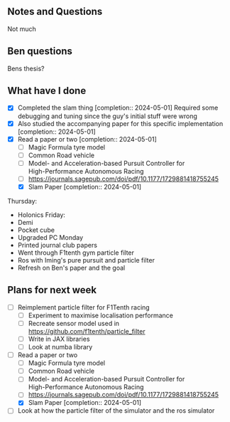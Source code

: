 ## Notes and Questions

Not much

## Ben questions
Bens thesis?

## What have I done
- [x] Completed the slam thing  [completion:: 2024-05-01]
		Required some debugging and tuning since the guy's initial stuff were wrong
- [x] Also studied the accompanying paper for this specific implementation  [completion:: 2024-05-01]
- [x] Read a paper or two  [completion:: 2024-05-01]
	- [ ] Magic Formula tyre model
	- [ ] Common Road vehicle
	- [ ] Model- and Acceleration-based Pursuit Controller for  
		High-Performance Autonomous Racing
	- [ ] https://journals.sagepub.com/doi/pdf/10.1177/1729881418755245
	- [x] Slam Paper  [completion:: 2024-05-01]

Thursday:
- Holonics
Friday:
- Demi 
- Pocket cube
- Upgraded PC
Monday
- Printed journal club papers
- Went through F1tenth gym particle filter
- Ros with Iming's pure pursuit and particle filter
- Refresh on Ben's paper and the goal

## Plans for next week
- [ ] Reimplement particle filter for F1Tenth racing
	- [ ] Experiment to maximise localisation performance
	- [ ] Recreate sensor model used in https://github.com/f1tenth/particle_filter
	- [ ] Write in JAX libraries
	- [ ] Look at numba library
- [ ] Read a paper or two
	- [ ] Magic Formula tyre model
	- [ ] Common Road vehicle
	- [ ] Model- and Acceleration-based Pursuit Controller for  
		High-Performance Autonomous Racing
	- [ ] https://journals.sagepub.com/doi/pdf/10.1177/1729881418755245
	- [x] Slam Paper  [completion:: 2024-05-01]
- [ ] Look at how the particle filter of the simulator and the ros simulator